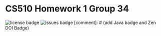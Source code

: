 # CS510 Homework 1 Group 34

![license badge](https://img.shields.io/github/license/shahleon/cs510-homework-1)
![issues badge](https://img.shields.io/github/issues/shahleon/cs510-homework-1)
[comment]: # (add Java badge and Zen DOI Badge)
